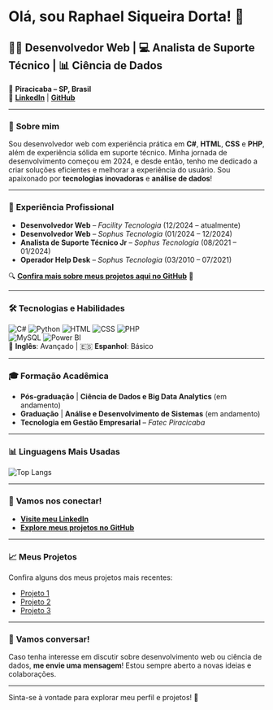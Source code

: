 # Olá, sou Raphael Siqueira Dorta! 👋

## 🧑‍💻 **Desenvolvedor Web** | 💻 **Analista de Suporte Técnico** | 📊 **Ciência de Dados**

📍 **Piracicaba – SP, Brasil**  
🔗 **[LinkedIn](https://br.linkedin.com/in/raphael-siqueira-dorta)** | **[GitHub](https://github.com/RaphaDorta)**

---

### 🚀 **Sobre mim**
Sou desenvolvedor web com experiência prática em **C#**, **HTML**, **CSS** e **PHP**, além de experiência sólida em suporte técnico. Minha jornada de desenvolvimento começou em 2024, e desde então, tenho me dedicado a criar soluções eficientes e melhorar a experiência do usuário. Sou apaixonado por **tecnologias inovadoras** e **análise de dados**!

---

### 💼 **Experiência Profissional**

- **Desenvolvedor Web** – *Facility Tecnologia* (12/2024 – atualmente)
- **Desenvolvedor Web** – *Sophus Tecnologia* (01/2024 – 12/2024)
- **Analista de Suporte Técnico Jr** – *Sophus Tecnologia* (08/2021 – 01/2024)
- **Operador Help Desk** – *Sophus Tecnologia* (03/2010 – 07/2021)

🔍 **[Confira mais sobre meus projetos aqui no GitHub](https://github.com/RaphaDorta)** 🚀

---

### 🛠️ **Tecnologias e Habilidades**

![C#](https://img.shields.io/badge/-C%23-1f77b4?style=flat&logo=csharp&logoColor=white) ![Python](https://img.shields.io/badge/-Python-306998?style=flat&logo=python&logoColor=white) ![HTML](https://img.shields.io/badge/-HTML-E34F26?style=flat&logo=html5&logoColor=white) ![CSS](https://img.shields.io/badge/-CSS-1572B6?style=flat&logo=css3&logoColor=white) ![PHP](https://img.shields.io/badge/-PHP-4F5B93?style=flat&logo=php&logoColor=white)  
![MySQL](https://img.shields.io/badge/-MySQL-4479A1?style=flat&logo=mysql&logoColor=white) ![Power BI](https://img.shields.io/badge/-Power%20BI-F2C811?style=flat&logo=powerbi&logoColor=white)  
📘 **Inglês**: Avançado | 🇪🇸 **Espanhol**: Básico

---

### 🎓 **Formação Acadêmica**

- **Pós-graduação** | **Ciência de Dados e Big Data Analytics** (em andamento)
- **Graduação** | **Análise e Desenvolvimento de Sistemas** (em andamento)
- **Tecnologia em Gestão Empresarial** – *Fatec Piracicaba*

---

### 📊 **Linguagens Mais Usadas**

![Top Langs](https://github-readme-stats.vercel.app/api/top-langs/?username=RaphaDorta&layout=compact)

---

### 🔗 **Vamos nos conectar!**
- **[Visite meu LinkedIn](https://br.linkedin.com/in/raphael-siqueira-dorta)**
- **[Explore meus projetos no GitHub](https://github.com/RaphaDorta)**

---

### 📈 **Meus Projetos**
Confira alguns dos meus projetos mais recentes:
- [Projeto 1](https://github.com/RaphaDorta/projeto1)  
- [Projeto 2](https://github.com/RaphaDorta/projeto2)  
- [Projeto 3](https://github.com/RaphaDorta/projeto3)

---

### 💬 **Vamos conversar!**
Caso tenha interesse em discutir sobre desenvolvimento web ou ciência de dados, **me envie uma mensagem**! Estou sempre aberto a novas ideias e colaborações.

---

Sinta-se à vontade para explorar meu perfil e projetos! 🚀
